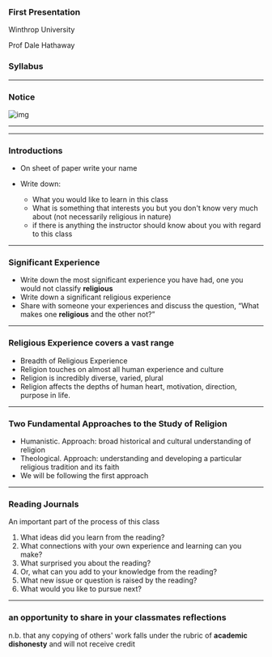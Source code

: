 ### First Presentation 

Winthrop University

Prof Dale Hathaway

### Syllabus<a id="orgheadline2"></a>

---

### Notice<a id="orgheadline1"></a>

![img](https://www.acornonline.com/graphics/products/large/HR1041_F.jpg)

---

<!-- .slide: data-background="https://www.acornonline.com/graphics/products/large/HR1041_F.jpg" data-background-size="1000px" -->

---


### Introductions<a id="orgheadline5"></a>

- On sheet of paper write your name
- Write down:

   - What you would like to learn in this class
   - What is something that interests you but you don't know very much about (not necessarily religious in nature)
   - if there is anything the instructor should know about you with regard to this class

---

### Significant Experience<a id="orgheadline3"></a>

- Write down the most significant experience you have had, one you would not classify ****religious****
- Write down a significant religious experience
- Share with someone your experiences and discuss the question, “What makes one ****religious**** and the other not?”

---

### Religious Experience covers a vast range<a id="orgheadline4"></a>

-   Breadth of Religious Experience
-   Religion touches on almost all human experience and culture
-   Religion is incredibly diverse, varied, plural
-   Religion affects the depths of human heart, motivation, direction, purpose in life.

---

### Two Fundamental Approaches to the Study of Religion<a id="orgheadline8"></a>

-   Humanistic. Approach: broad historical and cultural understanding of religion
-   Theological. Approach: understanding and developing a particular religious tradition and its faith
-   We will be following the first approach

---

### Reading Journals<a id="orgheadline6"></a>

An important part of the process of this class

1.  What ideas did you learn from the reading?
2.  What connections with your own experience and learning can you make?
3.  What surprised you about the reading?
4.  Or, what can you add to your knowledge from the reading?
5.  What new issue or question is raised by the reading?
6.  What would you like to pursue next?

---

### an opportunity to share in your classmates reflections<a id="orgheadline7"></a>

n.b. that any copying of others' work falls under the rubric of ****academic dishonesty**** and will not receive credit

